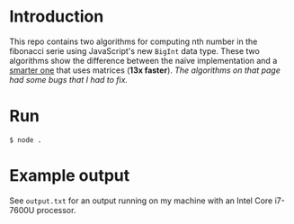 # Introduction

This repo contains two algorithms for computing nth number in the fibonacci serie using JavaScript's new `BigInt` data type.
These two algorithms show the difference between the naïve implementation and a
[smarter one](http://raganwald.com/2015/12/20/an-es6-program-to-compute-fibonacci.html) that uses matrices (**13x faster**).
_The algorithms on that page had some bugs that I had to fix._

# Run

`$ node .`

# Example output

See `output.txt` for an output running on my machine with an Intel Core i7-7600U processor.
